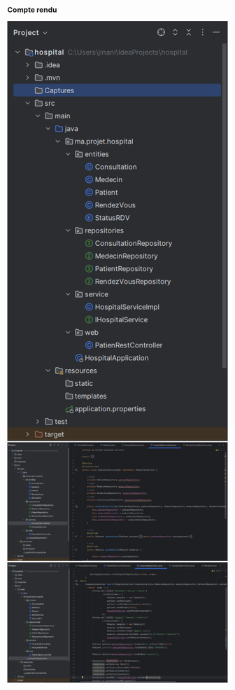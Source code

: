 <h3>Compte rendu</h3>
<img src="Captures/Capture1 hospital.PNG">
<img src="Captures/Capture2 hospital.PNG">
<img src="Captures/Capture3 hospital.PNG">